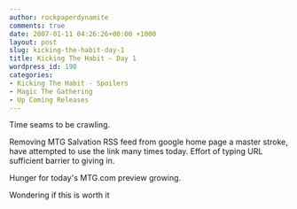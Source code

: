 ```yaml
---
author: rockpaperdynamite
comments: true
date: 2007-01-11 04:26:26+00:00 +1000
layout: post
slug: kicking-the-habit-day-1
title: Kicking The Habit - Day 1
wordpress_id: 198
categories:
- Kicking The Habit - Spoilers
- Magic The Gathering
- Up Coming Releases
---
```


Time seams to be crawling.

Removing MTG Salvation RSS feed from google home page a master stroke, have attempted to use the link many times today. Effort of typing URL sufficient barrier to giving in.

Hunger for today's MTG.com preview growing.

Wondering if this is worth it
